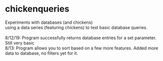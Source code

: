 # chickenqueries
Experiments with databases (and chickens)
<br>
using a data series (featuring chickens) to test basic database queries. <br>
<br>
8/12/19: Program successfully returns database entries for a set parameter. Still very basic<br>
8/13: Program allows you to sort based on a few more features. Added more data to database, no filters yet for it.
